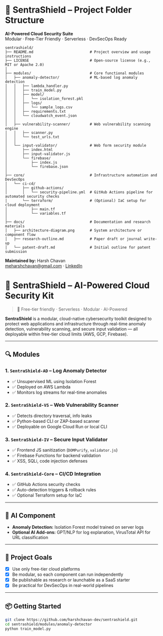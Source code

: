 <!DOCTYPE html>
<html lang="en">
<head>
  <meta charset="UTF-8" />
  <meta name="viewport" content="width=device-width, initial-scale=1.0"/>
</head>
<body>
  <h1>📁 SentraShield – Project Folder Structure</h1>
  <p><strong>AI-Powered Cloud Security Suite</strong><br />
     Modular · Free-Tier Friendly · Serverless · DevSecOps Ready
  </p>

  <pre><code>sentrashield/
├── README.md                          # Project overview and usage instructions
├── LICENSE                            # Open-source license (e.g., MIT or Apache 2.0)
│
├── modules/                           # Core functional modules
│   ├── anomaly-detector/              # ML-based log anomaly detection
│   │   ├── lambda_handler.py
│   │   ├── train_model.py
│   │   ├── model/
│   │   │   └── isolation_forest.pkl
│   │   ├── logs/
│   │   │   └── sample_logs.csv
│   │   ├── requirements.txt
│   │   └── cloudwatch_event.json
│   │
│   ├── vulnerability-scanner/         # Web vulnerability scanning engine
│   │   ├── scanner.py
│   │   └── test_urls.txt
│   │
│   └── input-validator/               # Web form security module
│       ├── index.html
│       ├── input-validator.js
│       └── firebase/
│           ├── index.js
│           └── firebase.json
│
├── core/                              # Infrastructure automation and DevSecOps
│   └── ci-cd/
│       ├── github-actions/
│       │   └── security-pipeline.yml  # GitHub Actions pipeline for automated security checks
│       └── terraform/                 # (Optional) IaC setup for cloud deployment
│           ├── main.tf
│           └── variables.tf
│
├── docs/                              # Documentation and research materials
│   ├── architecture-diagram.png       # System architecture or component flow
│   ├── research-outline.md            # Paper draft or journal write-up
│   └── patent-draft.md                # Initial outline for patent submission
</code></pre>

  <p><strong>Maintained by:</strong> Harsh Chavan<br />
     <a href="mailto:meharshchavan@gmail.com">meharshchavan@gmail.com</a> ·
     <a href="https://linkedin.com/in/harshchavan" target="_blank">LinkedIn</a>
  </p>
</body>
</html>




# 🔐 SentraShield – AI-Powered Cloud Security Kit

> 🚀 Free-tier friendly · Serverless · Modular · AI-Powered

**SentraShield** is a modular, cloud-native cybersecurity toolkit designed to protect web applications and infrastructure through real-time anomaly detection, vulnerability scanning, and secure input validation — all deployable within free-tier cloud limits (AWS, GCP, Firebase).

---

## 🔍 Modules

### 1. `SentraShield-AD` – Log Anomaly Detector
- ✅ Unsupervised ML using Isolation Forest
- ✅ Deployed on AWS Lambda
- ✅ Monitors log streams for real-time anomalies

### 2. `SentraShield-VS` – Web Vulnerability Scanner
- ✅ Detects directory traversal, info leaks
- ✅ Python-based CLI or ZAP-based scanner
- ✅ Deployable on Google Cloud Run or local CLI

### 3. `SentraShield-IV` – Secure Input Validator
- ✅ Frontend JS sanitization (`DOMPurify`, `validator.js`)
- ✅ Firebase Functions for backend validation
- ✅ XSS, SQLi, code injection defenses

### 4. `SentraShield-Core` – CI/CD Integration
- ✅ GitHub Actions security checks
- ✅ Auto-detection triggers & rollback rules
- ✅ Optional Terraform setup for IaC

---

## 🧠 AI Component

- **Anomaly Detection:** Isolation Forest model trained on server logs
- **Optional AI Add-ons:** GPT/NLP for log explanation, VirusTotal API for URL classification

---

## 🧪 Project Goals

- [x] Use only free-tier cloud platforms
- [x] Be modular, so each component can run independently
- [x] Be publishable as research or launchable as a SaaS starter
- [x] Be practical for DevSecOps in real-world pipelines

---

## 📦 Getting Started

```bash
git clone https://github.com/harshchavan-dev/sentrashield.git
cd sentrashield/modules/anomaly-detector
python train_model.py
